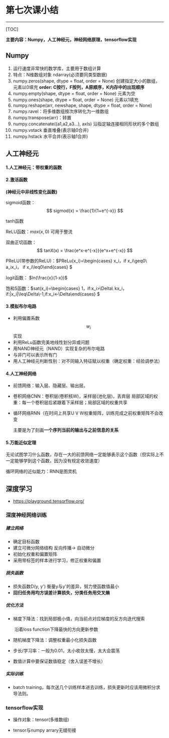 





# 第七次课小结

------

[TOC]

 **主要内容：Numpy，人工神经元，神经网络原理，tensorflow实现**



## Numpy

1. 运行速度非常快的数学库，主要用于数组计算
2. 特点：N维数组对象 ndarray(必须要同类型数据)
3. numpy.zeros(shape, dtype = float, order = None)
   创建指定大小的数组，元素以0填充
   **order: C按行，F按列，A原顺序，K内存中的出现顺序**
4. numpy.empty(shape, dtype = float, order = None)  元素为空
5. numpy.ones(shape, dtype = float, order = None) 元素以1填充
6. numpy.reshape(arr, newshape, shape, dtype = float, order = None)
7. numpy.ravel：将多维数组按次序转化为一维数组
8. numpy.transpose(arr)：转置
9. numpy.concatenate((a1,a2,a3...), axls) 沿指定轴连接相同形状的多个数组
10. numpy.vstack 垂直堆叠(表示轴0合并)
11. numpy.hstack 水平合并(表示轴1合并)





## 人工神经元

#### 1.**人工神经元**：带权重的函数

#### 2.激活函数

 **(神经元中非线性变化函数)**

sigmoid函数：$$ sigmod(x) = \frac{1}{1+e^{-x}} $$

tanh函数

ReLU函数：$max(x,0)$                   可用于整流

双曲正切函数：$$ tanX(x) = \frac{e^x-e^{-x}}{e^x+e^{-x}} $$

PReLU(带参数的ReLU)：$PReLu(x_i)=\begin{cases} x_i，if x_i\geq0\\ a_ix_i， if x_i\leq0\end{cases}  $

logit函数： $ln(\frac{x}{1-x})$

饱和S函数：$sat(x_i)=\begin{cases} 1，if:x_i>\Delta\\ kx_i， if:|x_i|\leq\Delta\\-1,if:x_i<-\Delta\end{cases}  $

#### 3.模拟布尔电路

- 利用偏置系数$$w_i$$实现
- 利用ReLu函数完美地线性划分异或问题
- 用NAND神经元（NAND）实现复杂的布尔电路
- 与非门可以表示所有门
- 用人工神经元判断性别：对不同输入特征赋以权重（确定权重：经验调参法）

#### 4.**人工神经网络**

- 前馈网络：输入层、隐藏层、输出层。

- 卷积网络CNN：卷积层(卷积核W)，采样层(池化层)，丢弃层
  局部区域的权重：每一个卷积层后紧跟着下采样层；局部区域的权重共享

- 循环网络RNN（在时间上共享U V W权重矩阵，训练完成之前权重矩阵不会改变

  ​	主要是为了刻画**一个序列当前的输出与之前信息的关系**

#### 5.**万能近似定理**

无论试图学习什么函数，存在一大的前馈网络一定能够表示这个函数（但实际上不一定能够学到这个函数，因为没有规定收敛速度）

循环网络的近似能力：RNN是图灵机



## 深度学习

- https://playground.tensorflow.org/

### 深度神经网络训练

##### **建立网络**

- 确定目标函数
- 建立可微分网络结构
  反向传播$\rightarrow$ 自动微分
- 初始化权重和偏置矩阵
- 采用带标签的样本进行学习，修正权重和偏置

##### **损失函数**

- 损失函数D(y, y') 衡量y与y'的差异，努力使函数值最小
- **回归任务用均方误差计算损失，分类任务用交叉熵**

##### **优化方法**

- 梯度下降法：找到局部极小值，向当前点对应梯度的反方向迭代搜索

  ​	沿着loss function下降最快的方向更新参数

- 随机梯度下降法：调整权重最小化损失函数

- 步长/学习率：一般为0.01，太小收敛太慢，太大会震荡

- 数值计算中要保证数值稳定（舍入误差不增长）

##### **实际训练**

- batch training，每次送几个训练样本进去训练，损失更新时应该用微积分求导法则。

### tensorflow实现

- 操作对象：tensor(多维数组)

- tensor与numpy arrary无缝衔接

  
